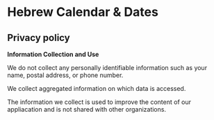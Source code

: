# Hebrew Calendar & Dates
## Privacy policy
**Information Collection and Use**

We do not collect any personally identifiable information such as your name, postal address, or phone number. 

We collect aggregated information on which data is accessed.

The information we collect is used to improve the content of our appliacation and is not shared with other organizations.
